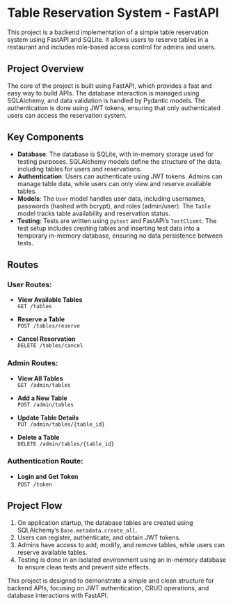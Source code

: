 # Table Reservation System - FastAPI

This project is a backend implementation of a simple table reservation system using FastAPI and SQLite. It allows users to reserve tables in a restaurant and includes role-based access control for admins and users.

## Project Overview

The core of the project is built using FastAPI, which provides a fast and easy way to build APIs. The database interaction is managed using SQLAlchemy, and data validation is handled by Pydantic models. The authentication is done using JWT tokens, ensuring that only authenticated users can access the reservation system.

## Key Components

- **Database**: The database is SQLite, with in-memory storage used for testing purposes. SQLAlchemy models define the structure of the data, including tables for users and reservations.
- **Authentication**: Users can authenticate using JWT tokens. Admins can manage table data, while users can only view and reserve available tables.
- **Models**: The `User` model handles user data, including usernames, passwords (hashed with bcrypt), and roles (admin/user). The `Table` model tracks table availability and reservation status.
- **Testing**: Tests are written using `pytest` and FastAPI’s `TestClient`. The test setup includes creating tables and inserting test data into a temporary in-memory database, ensuring no data persistence between tests.

## Routes

### User Routes:
- **View Available Tables**  
  `GET /tables`

- **Reserve a Table**  
  `POST /tables/reserve`

- **Cancel Reservation**  
  `DELETE /tables/cancel`

### Admin Routes:
- **View All Tables**  
  `GET /admin/tables`

- **Add a New Table**  
  `POST /admin/tables`

- **Update Table Details**  
  `PUT /admin/tables/{table_id}`

- **Delete a Table**  
  `DELETE /admin/tables/{table_id}`

### Authentication Route:
- **Login and Get Token**  
  `POST /token`
  
## Project Flow

1. On application startup, the database tables are created using SQLAlchemy’s `Base.metadata.create_all`.
2. Users can register, authenticate, and obtain JWT tokens.
3. Admins have access to add, modify, and remove tables, while users can reserve available tables.
4. Testing is done in an isolated environment using an in-memory database to ensure clean tests and prevent side effects.

This project is designed to demonstrate a simple and clean structure for backend APIs, focusing on JWT authentication, CRUD operations, and database interactions with FastAPI.
